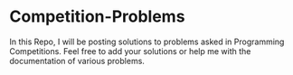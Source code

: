 # Competition-Problems

In this Repo, I will be posting solutions to problems asked in Programming Competitions.
Feel free to add your solutions or help me with the documentation of various problems.
